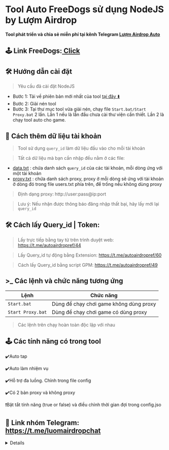 # Tool Auto FreeDogs sử dụng NodeJS by Lượm Airdrop

**Tool phát triển và chia sẻ miễn phí tại kênh Telegram [Lượm Airdrop Auto](https://t.me/autoairdropref)**

## 🕹️ Link FreeDogs:[ Click](https://t.me/theFreeDogs_bot/app?startapp=ref_cwDEwWiE)

## 🛠️ Hướng dẫn cài đặt

> Yêu cầu đã cài đặt NodeJS

- Bước 1: Tải về phiên bản mới nhất của tool [tại đây ⬇️](https://github.com/donguyen82/Freedogs/archive/refs/heads/main.zip)
- Bước 2: Giải nén tool
- Bước 3: Tại thư mục tool vừa giải nén, chạy file `Start.bat/Start Proxy.bat` 2 lần. Lần 1 nếu là lần đầu chưa cài thư viện cần thiết. Lần 2 là chạy tool auto cho game.

## 💾 Cách thêm dữ liệu tài khoản

> Tool sử dụng `query_id` làm dữ liệu đầu vào cho mỗi tài khoản

> Tất cả dữ liệu mà bạn cần nhập đều nằm ở các file:

- [data.txt](data.txt) : chứa danh sách `query_id` của các tài khoản, mỗi dòng ứng với một tài khoản
- [proxy.txt](proxy.txt) : chứa danh sách proxy, proxy ở mỗi dòng sẽ ứng với tài khoản ở dòng đó trong file users.txt phía trên, để trống nếu không dùng proxy

> Định dạng proxy: http://user:pass@ip:port

> Lưu ý: Nếu nhận được thông báo đăng nhập thất bại, hãy lấy mới lại `query_id`

## 🛠️ Cách lấy Query_id | Token:

> Lấy trực tiếp bằng tay từ trên trình duyệt web: https://t.me/autoairdropref/44

> Lấy Query_id tự động bằng Extension: https://t.me/autoairdropref/60

> Cách lấy Query_id bằng script GPM: https://t.me/autoairdropref/49

## >\_ Các lệnh và chức năng tương ứng

| Lệnh                   | Chức năng                               |
| ---------------------- | --------------------------------------- |
| `Start.bat`            | Dùng để chạy chơi game không dùng proxy |
| `Start Proxy.bat`      | Dùng để chạy chơi game có dùng proxy    |

> Các lệnh trên chạy hoàn toàn độc lập với nhau

## 🕹️ Các tính năng có trong tool

 ✔️Auto tap

 ✔️Auto làm nhiệm vụ

 ✔️Hỗ trợ đa luồng. Chỉnh trong file config

 ✔️Có 2 bản proxy và không proxy

❗️Bật tắt tính năng (true or false) và điều chỉnh thời gian đợi trong config.jso

## 🔄 Link nhóm Telegram: https://t.me/luomairdropchat

<details>  
- Bổ sung readme..
</details>
